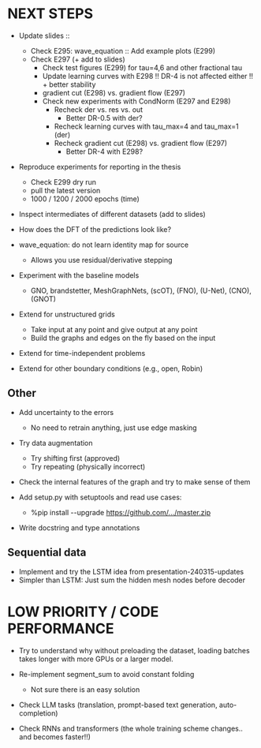 # NEXT STEPS

- Update slides ::
    - Check E295: wave_equation :: Add example plots (E299)
    - Check E297 (+ add to slides)
        - Check test figures (E299) for tau=4,6 and other fractional tau
        - Update learning curves with E298 !! DR-4 is not affected either !! + better stability
        - gradient cut (E298) vs. gradient flow (E297)
        - Check new experiments with CondNorm (E297 and E298)
            - Recheck der vs. res vs. out
                - Better DR-0.5 with der?
            - Recheck learning curves with tau_max=4 and tau_max=1 (der)
            - Recheck gradient cut (E298) vs. gradient flow (E297)
                - Better DR-4 with E298?

- Reproduce experiments for reporting in the thesis
    * Check E299 dry run
    * pull the latest version
    * 1000 / 1200 / 2000 epochs (time)

- Inspect intermediates of different datasets (add to slides)

- How does the DFT of the predictions look like?

- wave_equation: do not learn identity map for source
    - Allows you use residual/derivative stepping

- Experiment with the baseline models
    - GNO, brandstetter, MeshGraphNets, (scOT), (FNO), (U-Net), (CNO), (GNOT)

- Extend for unstructured grids
    - Take input at any point and give output at any point
    - Build the graphs and edges on the fly based on the input
- Extend for time-independent problems
- Extend for other boundary conditions (e.g., open, Robin)

## Other
- Add uncertainty to the errors
    * No need to retrain anything, just use edge masking

- Try data augmentation
    - Try shifting first (approved)
    - Try repeating (physically incorrect)

- Check the internal features of the graph and try to make sense of them

- Add setup.py with setuptools and read use cases:
    - %pip install --upgrade https://github.com/.../master.zip

- Write docstring and type annotations

## Sequential data
- Implement and try the LSTM idea from presentation-240315-updates
- Simpler than LSTM: Just sum the hidden mesh nodes before decoder

# LOW PRIORITY / CODE PERFORMANCE

- Try to understand why without preloading the dataset, loading batches takes longer with more GPUs or a larger model.

- Re-implement segment_sum to avoid constant folding
    - Not sure there is an easy solution

- Check LLM tasks (translation, prompt-based text generation, auto-completion)

- Check RNNs and transformers (the whole training scheme changes.. and becomes faster!!)
